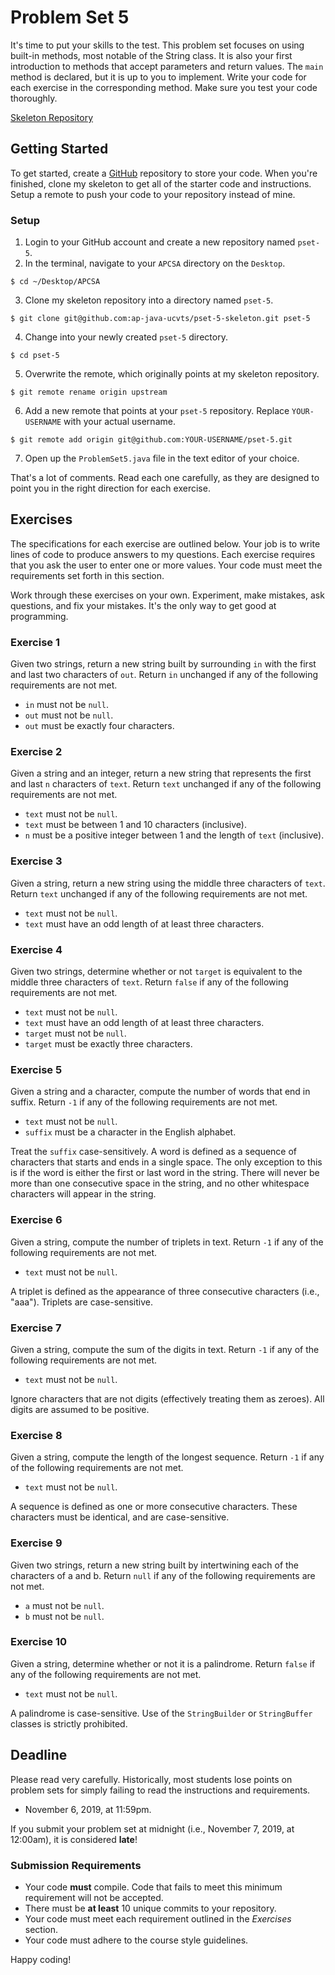 # Problem Set 5
It's time to put your skills to the test. This problem set focuses on using built-in methods, most notable of the String class. It is also your first introduction to methods that accept parameters and return values. The `main` method is declared, but it is up to you to implement. Write your code for each exercise in the corresponding method. Make sure you test your code thoroughly.

[Skeleton Repository](https://github.com/ap-java-ucvts/pset-5-skeleton)

## Getting Started

To get started, create a [GitHub](https://github.com/) repository to store your code. When you're finished, clone my skeleton to get all of the starter code and instructions. Setup a remote to push your code to your repository instead of mine.

### Setup

1. Login to your GitHub account and create a new repository named `pset-5`.
2. In the terminal, navigate to your `APCSA` directory on the `Desktop`.
```
$ cd ~/Desktop/APCSA
```
3. Clone my skeleton repository into a directory named `pset-5`.
```
$ git clone git@github.com:ap-java-ucvts/pset-5-skeleton.git pset-5
```
4. Change into your newly created `pset-5` directory.
```
$ cd pset-5
```
5. Overwrite the remote, which originally points at my skeleton repository.
```
$ git remote rename origin upstream
```
6. Add a new remote that points at your `pset-5` repository. Replace `YOUR-USERNAME` with your actual username.
```
$ git remote add origin git@github.com:YOUR-USERNAME/pset-5.git
```
7. Open up the `ProblemSet5.java` file in the text editor of your choice.

That's a lot of comments. Read each one carefully, as they are designed to point you in the right direction for each exercise.

## Exercises

The specifications for each exercise are outlined below. Your job is to write lines of code to produce answers to my questions. Each exercise requires that you ask the user to enter one or more values. Your code must meet the requirements set forth in this section.

Work through these exercises on your own. Experiment, make mistakes, ask questions, and fix your mistakes. It's the only way to get good at programming.

### Exercise 1

Given two strings, return a new string built by surrounding `in` with the first and last two characters of `out`. Return `in` unchanged if any of the following requirements are not met.

* `in` must not be `null`.
* `out` must not be `null`.
* `out` must be exactly four characters.

### Exercise 2

Given a string and an integer, return a new string that represents the first and last `n` characters of `text`. Return `text` unchanged if any of the following requirements are not met.

* `text` must not be `null`.
* `text` must be between 1 and 10 characters (inclusive).
* `n` must be a positive integer between 1 and the length of `text` (inclusive).

### Exercise 3

Given a string, return a new string using the middle three characters of `text`. Return `text` unchanged if any of the following requirements are not met.

* `text` must not be `null`.
* `text` must have an odd length of at least three characters.

### Exercise 4

Given two strings, determine whether or not `target` is equivalent to the middle three characters of `text`. Return `false` if any of the following requirements are not met.

* `text` must not be `null`.
* `text` must have an odd length of at least three characters.
* `target` must not be `null`.
* `target` must be exactly three characters.

### Exercise 5

Given a string and a character, compute the number of words that end in suffix. Return `-1` if any of the following requirements are not met.

* `text` must not be `null`.
* `suffix` must be a character in the English alphabet.

Treat the `suffix` case-sensitively. A word is defined as a sequence of characters that starts and ends in a single space. The only exception to this is if the word is either the first or last word in the string. There will never be more than one consecutive space in the string, and no other whitespace characters will appear in the string.

### Exercise 6

Given a string, compute the number of triplets in text. Return `-1` if any of the following requirements are not met.

* `text` must not be `null`.

A triplet is defined as the appearance of three consecutive characters (i.e., "aaa"). Triplets are case-sensitive.

### Exercise 7

Given a string, compute the sum of the digits in text. Return `-1` if any of the following requirements are not met.

* `text` must not be `null`.

Ignore characters that are not digits (effectively treating them as zeroes). All digits are assumed to be positive.

### Exercise 8

Given a string, compute the length of the longest sequence. Return `-1` if any of the following requirements are not met.

* `text` must not be `null`.

A sequence is defined as one or more consecutive characters. These characters must be identical, and are case-sensitive.

### Exercise 9

Given two strings, return a new string built by intertwining each of the characters of a and b. Return `null` if any of the following requirements are not met.

* `a` must not be `null`.
* `b` must not be `null`.

### Exercise 10

Given a string, determine whether or not it is a palindrome. Return `false` if any of the following requirements are not met.

* `text` must not be `null`.

A palindrome is case-sensitive. Use of the `StringBuilder` or `StringBuffer` classes is strictly prohibited.

## Deadline

Please read very carefully. Historically, most students lose points on problem sets for simply failing to read the instructions and requirements.

* November 6, 2019, at 11:59pm.

If you submit your problem set at midnight (i.e., November 7, 2019, at 12:00am), it is considered **late**!

### Submission Requirements

* Your code **must** compile. Code that fails to meet this minimum requirement will not be accepted.
* There must be **at least** 10 unique commits to your repository.
* Your code must meet each requirement outlined in the *Exercises* section.
* Your code must adhere to the course style guidelines.

Happy coding!
